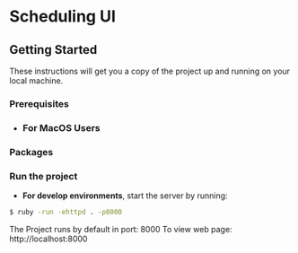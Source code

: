 # Scheduling UI

## Getting Started

These instructions will get you a copy of the project up and running on your local machine.

### Prerequisites

- ### For MacOS Users



### Packages



### Run the project

- **For develop environments**, start the server by running:

```sh
$ ruby -run -ehttpd . -p8000
```

The Project runs by default in port: 8000
To view web page: http://localhost:8000